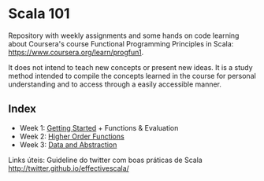 # Scala 101
Repository with weekly assignments and some hands on code learning about Coursera's course Functional Programming Principles in Scala: https://www.coursera.org/learn/progfun1.

It does not intend to teach new concepts or present new ideas. It is a study method intended to compile the concepts learned in the course for personal understanding and to access through a easily accessible manner. 

## Index
* Week 1: [Getting Started](/docs/getting_started.md) + Functions & Evaluation
* Week 2: [Higher Order Functions](/funsets/semana_2.md)
* Week 3: [Data and Abstraction](/objsets/week_3.md)

Links úteis:
Guideline do twitter com boas práticas de Scala
http://twitter.github.io/effectivescala/